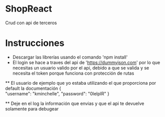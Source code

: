 # ShopReact
Crud con api de terceros
# Instrucciones
* Descargar las librerías usando el comando 'npm install'
* El login se hace a traves del api de 'https://dummyjson.com' por lo que necesitas un usuario valido por el api,
debido a que se valida y se necesita el token porque funciona con protección de rutas

** El usuario de ejemplo que yo estaba utilizando el que proporciona por default la documentación
{   
    "username": "kminchelle",
    "password": "0lelplR"
}

** Deje en el log la información que envias y que el api te devuelve solamente para debugear